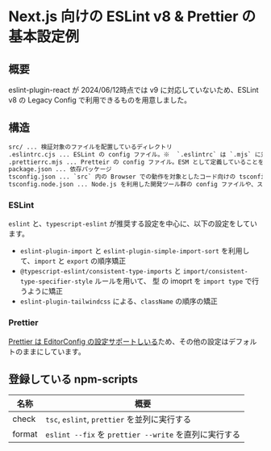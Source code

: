 # Next.js 向けの ESLint v8 & Prettier の基本設定例

## 概要

eslint-plugin-react が 2024/06/12時点では v9 に対応していないため、ESLint v8 の Legacy Config で利用できるものを用意しました。

## 構造

```txt
src/ ... 検証対象のファイルを配置しているディレクトリ
.eslintrc.cjs ... ESLint の config ファイル。※  `.eslintrc` は `.mjs` に対応していないため `.cjs` で定義
.prettierrc.mjs ... Pretteir の config ファイル。ESM として定義していることを明示的に示すために `.mjs` としています。
package.json ... 依存パッケージ
tsconfig.json ... `src` 内の Browser での動作を対象としたコード向けの tsconfig
tsconfig.node.json ... Node.js を利用した開発ツール群の config ファイルや、スクリプト向けの tsconfig
```

### ESLint

`eslint` と、`typescript-eslint` が推奨する設定を中心に、以下の設定をしています。

- `eslint-plugin-import` と `eslint-plugin-simple-import-sort` を利用して、`import` と `export` の順序矯正
- `@typescript-eslint/consistent-type-imports` と `import/consistent-type-specifier-style` ルールを用いて、 型 の imoprt を `import type` で行うように矯正
- `eslint-plugin-tailwindcss` による、`className` の順序の矯正

### Prettier

[Prettier は EditorConfig の設定サポートしいる](https://prettier.io/docs/en/configuration.html#editorconfig)ため、その他の設定はデフォルトのままにしています。

## 登録している npm-scripts

| 名称   | 概要                                                  |
| ------ | ----------------------------------------------------- |
| check  | `tsc`, `eslint`, `prettier` を並列に実行する          |
| format | `eslint --fix` を `prettier --write` を直列に実行する |
